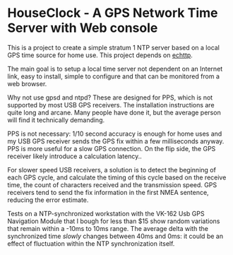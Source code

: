 # HouseClock - A GPS Network Time Server with Web console

This is a project to create a simple stratum 1 NTP server based on a local GPS time source for home use. This project depends on [echttp](https://github.com/pascal-fb-martin/echttp).

The main goal is to setup a local time server not dependent on an Internet link, easy to install, simple to configure and that can be monitored from a web browser.

Why not use gpsd and ntpd? These are designed for PPS, which is not supported by most USB GPS receivers. The installation instructions are quite long and arcane. Many people have done it, but the average person will find it technically demanding.

PPS is not necessary: 1/10 second accuracy is enough for home uses and my USB GPS receiver sends the GPS fix within a few milliseconds anyway. PPS is more useful for a slow GPS connection. On the flip side, the GPS receiver likely introduce a calculation latency..

For slower speed USB receivers, a solution is to detect the beginning of each GPS cycle, and calculate the timing of this cycle based on the receive time, the count of characters received and the transmission speed. GPS receivers tend to send the fix information in the first NMEA sentence, reducing the error estimate.

Tests on a NTP-synchronized workstation with the VK-162 Usb GPS Navigation Module that I bough for less than $15 show random variations that remain within a -10ms to 10ms range. The average delta with the synchronized time *slowly* changes between 40ms and 0ms: it could be an effect of fluctuation within the NTP synchronization itself.

